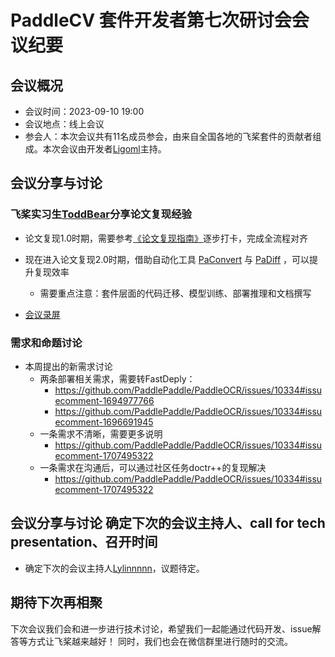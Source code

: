 # PaddleCV 套件开发者第七次研讨会会议纪要

## 会议概况

- 会议时间：2023-09-10 19:00
- 会议地点：线上会议
- 参会人：本次会议共有11名成员参会，由来自全国各地的飞桨套件的贡献者组成。本次会议由开发者[Ligoml](https://github.com/Ligoml)主持。

## 会议分享与讨论

### 飞桨实习生[ToddBear](https://github.com/ToddBear)分享论文复现经验

  * 论文复现1.0时期，需要参考[《论文复现指南》](https://github.com/PaddlePaddle/models/blob/8042c21b690ffc0162095e749a41b94dd38732da/tutorials/article-implementation/ArticleReproduction_CV.md)逐步打卡，完成全流程对齐
  * 现在进入论文复现2.0时期，借助自动化工具 [PaConvert](https://github.com/PaddlePaddle/PaConvert) 与 [PaDiff](https://github.com/PaddlePaddle/PaDiff) ，可以提升复现效率
    * 需要重点注意：套件层面的代码迁移、模型训练、部署推理和文档撰写

  * [会议录屏](https://meeting.tencent.com/v2/cloud-record/share?id=d14d569c-850b-4e12-ab5d-65c08a67c243&from=3)

### 需求和命题讨论

  * 本周提出的新需求讨论
    * 两条部署相关需求，需要转FastDeply：
      * https://github.com/PaddlePaddle/PaddleOCR/issues/10334#issuecomment-1694977766 
      * https://github.com/PaddlePaddle/PaddleOCR/issues/10334#issuecomment-1696691945
    * 一条需求不清晰，需要更多说明
      * https://github.com/PaddlePaddle/PaddleOCR/issues/10334#issuecomment-1707495322
    * 一条需求在沟通后，可以通过社区任务doctr++的复现解决
      * https://github.com/PaddlePaddle/PaddleOCR/issues/10334#issuecomment-1707495322

## 会议分享与讨论 确定下次的会议主持人、call for tech presentation、召开时间

  * 确定下次的会议主持人[Lylinnnnn](https://github.com/Lylinnnnn)，议题待定。

## 期待下次再相聚

下次会议我们会和进一步进行技术讨论，希望我们一起能通过代码开发、issue解答等方式让飞桨越来越好！
同时，我们也会在微信群里进行随时的交流。